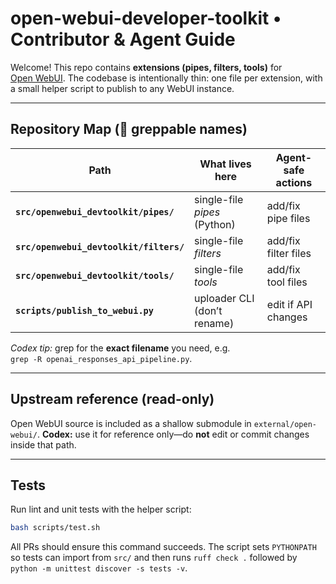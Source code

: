 # open-webui-developer-toolkit • Contributor & Agent Guide
Welcome! This repo contains **extensions (pipes, filters, tools)** for  
[Open WebUI](https://github.com/open-webui/open-webui). The codebase is intentionally
thin: one file per extension, with a small helper script to publish to any WebUI
instance.

---

## Repository Map (👀 greppable names)

| Path | What lives here | Agent-safe actions |
|------|-----------------|--------------------|
| **`src/openwebui_devtoolkit/pipes/`** | single-file *pipes* (Python) | add/fix pipe files |
| **`src/openwebui_devtoolkit/filters/`** | single-file *filters* | add/fix filter files |
| **`src/openwebui_devtoolkit/tools/`** | single-file *tools* | add/fix tool files |
| **`scripts/publish_to_webui.py`** | uploader CLI (don’t rename) | edit if API changes |

*Codex tip:* grep for the **exact filename** you need, e.g.  
`grep -R openai_responses_api_pipeline.py`.

---

## Upstream reference (read-only)
Open WebUI source is included as a shallow submodule in
`external/open-webui/`.
**Codex:** use it for reference only—do **not** edit or commit changes
inside that path.

---

## Tests
Run lint and unit tests with the helper script:

```bash
bash scripts/test.sh
```

All PRs should ensure this command succeeds. The script sets ``PYTHONPATH`` so
tests can import from ``src/`` and then runs ``ruff check .`` followed by
``python -m unittest discover -s tests -v``.

